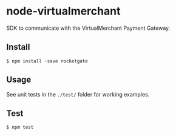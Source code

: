 node-virtualmerchant
====================

SDK to communicate with the VirtualMerchant Payment Gateway.

## Install ##

    $ npm install -save rocketgate

## Usage ##

See unit tests in the `./test/` folder for working examples.

## Test ##

    $ npm test

